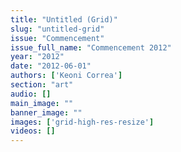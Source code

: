 ```yaml
---
title: "Untitled (Grid)"
slug: "untitled-grid"
issue: "Commencement"
issue_full_name: "Commencement 2012"
year: "2012"
date: "2012-06-01"
authors: ['Keoni Correa']
section: "art"
audio: []
main_image: ""
banner_image: ""
images: ['grid-high-res-resize']
videos: []
---
```

